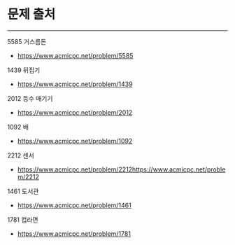 # 문제 출처

---
5585 거스름돈
- https://www.acmicpc.net/problem/5585

1439 뒤집기
- https://www.acmicpc.net/problem/1439

2012 등수 매기기
- https://www.acmicpc.net/problem/2012

1092 배
- https://www.acmicpc.net/problem/1092

2212 센서
- https://www.acmicpc.net/problem/2212https://www.acmicpc.net/problem/2212

1461 도서관
- https://www.acmicpc.net/problem/1461

1781 컵라면
- https://www.acmicpc.net/problem/1781